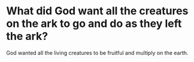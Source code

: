 # What did God want all the creatures on the ark to go and do as they left the ark?

God wanted all the living creatures to be fruitful and multiply on the earth.
